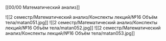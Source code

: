 [[00/00 Математический анализ]]

![[2 семестр/Математический анализ/Конспекты лекций/№16 Объём тела/matan051.jpg]]
![[2 семестр/Математический анализ/Конспекты лекций/№16 Объём тела/matan052.jpg]]
![[2 семестр/Математический анализ/Конспекты лекций/№16 Объём тела/matan053.jpg]]